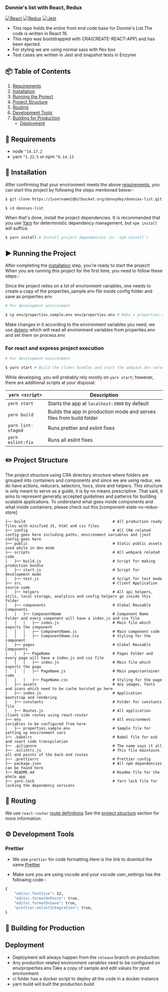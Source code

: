 ### Donnie's list with React, Redux

[![React](https://img.shields.io/badge/react-16.2.0-lightgrey.svg)](https://github.com/facebook/react)
[![Redux](https://img.shields.io/badge/redux-3.6.0-brightgreen.svg)](https://redux.js.org/)
[![Jest](https://img.shields.io/badge/Jest-22.4.3-lightgrey.svg)](https://jestjs.io/)

- This repo holds the entire front end code base for Donnie's List.The code is written in React 16.
- This repo was bootstrapped with CRA(CREATE-REACT-APP) and has been ejected.
- For styling we are using normal sass with flex box
- Test cases are written in Jest and snapshot tests in Enzyme

## 📦 Table of Contents

1.  [Requirements](#requirements)
2.  [Installation](#getting-started)
3.  [Running the Project](#running-the-project)
4.  [Project Structure](#project-structure)
5.  [Routing](#routing)
6.  [Development Tools](#development-tools)
7.  [Building for Production](#building-for-production)
    - [Deployment](#deployment)

## 💼 Requirements

- node `^14.17.2`
- yarn `^1.22.5` or npm `^6.14.13`

## 💾 Installation

After confirming that your environment meets the above [requirements](#requirements), you can start this project by following the steps mentioned below:-

```bash
$ git clone https://{username}@bitbucket.org/donnydey/donnies-list.git

$ cd donnies-list
```

When that's done, install the project dependencies. It is recommended that you use [Yarn](https://yarnpkg.com/) for deterministic dependency management, but `npm install` will suffice.

```bash
$ yarn install # Install project dependencies (or `npm install`)

```

## ▶️ Running the Project

After completing the [installation](#installation) step, you're ready to start the project!
When you are running this project for the first time, you need to follow these steps:-

Since the project relies on a lot of environment variables, one needs to create a copy of the properties_sample.env file inside config folder and save as properties.env

```bash
# For development environment

$ cp env/properties.sample.env env/properties.env # Make a properties.env file from properties.sample.env

```

Make changes in it according to the environment variables you need, we use [dotenv](https://www.npmjs.com/package/dotenv) which will read all environment variables from properties.env and set them on process.env

### For react and express project execution

```bash
# For development environment

$ yarn start # Build the client bundles and start the webpack dev server (or `npm run start`)

```

While developing, you will probably rely mostly on `yarn start`; however, there are additional scripts at your disposal:

| `yarn <script>`    | Description                                                          |
| ------------------ | -------------------------------------------------------------------- |
| `yarn start`       | Starts the app at `localhost:3000` by default                        |
| `yarn build`       | Builds the app in production mode and serves files from build folder |
| `yarn lint-staged` | Runs prettier and eslint fixes                                       |
| `yarn eslint:fix`  | Runs all eslint fixes                                                |

## ✏️ Project Structure

The project structure using CRA directory structure where folders are grouped into containers and components and since we are using redux, we do have actions, reducers, selectors, hocs, store and helpers.
This structure is only meant to serve as a guide, it is by no means prescriptive. That said, it aims to represent generally accepted guidelines and patterns for building scalable applications.
To understand what goes inside components and what inside containers, please check out this [component-state-vs-redux-store]

```
├── build                                       # All production ready files with minified JS, html and css files
├── config                                      # All CRA related config goes here including paths, environment variables and │jest config goes here
├── public                                      # Static public assets used while in dev mode
├── scripts                                     # All webpack related code
│   ├── build.js                                # Script for making production bundle
│   ├── start.js                                # Script for development mode
│   ├── test.js                                 # Script for test mode
├── src                                         # Client Application source code
│   ├── helpers                                 # All api helpers, utils, local storage, analytics and config helpers go inside this folder
│   ├── components                              # Global Reusable Components
│   │   ├── ComponentName                       # Component Name Folder and every component will have a index.js and css file
│   │   │   ├── index.js                        # Main file which exports the component
│   │   │   ├── ComponentName.js                # Main component code
│   │   │   ├── ComponentName.css               # Styling for the component
│   ├── pages                                   # Global Reusable Components
│   │   ├── PageName                            # Pages Folder and every page will have a index.js and css file
│   │   │   ├── index.js                        # Main file which exports the page
│   │   │   ├── PageName.js                     # Main page/container code
│   │   │   ├── PageName.css                    # Styling for the page
│   ├── assets                                  # Any images, fonts and icons which need to be cache bursted go here
│   ├── index.js                                # Application bootstrap and rendering
│   ├── constants                               # Folder for constants file
│   ├── Routes.js                               # All application client side routes using react-router
├── env                                         # All environment variables to be configured from here
│   ├── properties.sample.env                   # Sample file for setting up environment vars
├── .babelrc                                    # Babel file for es6 and react code transpilation
├── .gitignore                                  # The name says it all
├── .eslintrc.js                                # This file maintains all end points of the back end routes
├── .prettierrc                                 # Prettier config
├── package.json                                # All npm dependencies can be found here
├── README.md                                   # Readme file for the whole app
├── yarn.lock                                   # Yarn lock file for locking the dependency versions
```

## 🚀 Routing

We use `react-router` [route definitions](https://github.com/ReactTraining/react-router)
See the [project structure](#project-structure) section for more information.

## ⚙️ Development Tools

### Prettier

- We use `prettier` for code formatting.Here is the link to downlod the same.[Prettier](https://www.npmjs.com/package/prettier)

- Make sure you are using vscode and your vscode user_settings has the following code:-

```bash
{
    "editor.fontSize": 12,
    "editor.formatOnPaste": true,
    "editor.formatOnSave": true,
    "prettier.eslintIntegration": true,
}
```

## 🚚 Building for Production

## Deployment

- Deployment will always happen from the `release` branch on production.
- Any production related environment variables need to be configured on env/properties.env.Take a copy of sample and edit values for prod environment
- ci folder has a docker script to deploy all the code in a docker instance
- yarn build will built the production build
